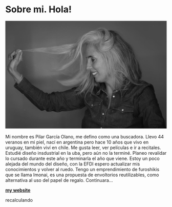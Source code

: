 # Sobre mi. Hola!

![](../images/pilar1.jpg)

Mi nombre es Pilar García Olano, me defino como una buscadora. Llevo 44 veranos en mi piel, nací en argentina pero hace 10 años que vivo en uruguay, también viví en chile. Me gusta leer, ver películas e ir a recitales. Estudié diseño insdustrial en la uba, pero aún no la terminé. Planeo revalidar lo cursado durante este año y terminarla el año que viene. Estoy un poco alejada del mundo del diseño, con la EFDI espero actualizar mis conocimientos y volver al ruedo. Tengo un emprendimiento de furoshikis que se llama Imonai, es una propuesta de envoltorios reutilizables, como alternativa al uso del papel de regalo. Continuara...

 **[my website](https://www.instagram.com/imonai.furo/)**

 recalculando
